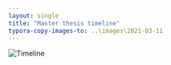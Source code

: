 ```yaml
---
layout: single
title: "Master thesis timeline"
typora-copy-images-to: ..\images\2021-03-11
---
```




![Timeline](C:\Users\skkuj\KijinKims.github.io\images\2021-03-11\Timeline.png)